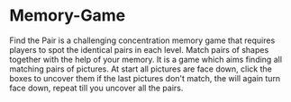 # Memory-Game
Find the Pair is a challenging concentration memory game that requires players to spot the identical pairs in each level. Match pairs of shapes together with the help of your memory.     It is a game which aims finding all matching pairs of pictures. At start all pictures are face down, click the boxes to uncover them if the last pictures don't match, the will again turn face down, repeat till you uncover all the pairs. 
